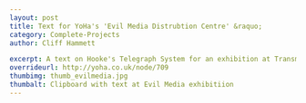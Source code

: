 ```yaml
---
layout: post
title: Text for YoHa's 'Evil Media Distrubtion Centre' &raquo;
category: Complete-Projects
author: Cliff Hammett

excerpt: A text on Hooke's Telegraph System for an exhibition at Transmediale. 
overrideurl: http://yoha.co.uk/node/709
thumbimg: thumb_evilmedia.jpg
thumbalt: Clipboard with text at Evil Media exhibitiion
---
```


